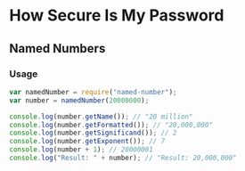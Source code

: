 # How Secure Is My Password
## Named Numbers

### Usage

```javascript
var namedNumber = require("named-number");
var number = namedNumber(20000000);

console.log(number.getName()); // "20 million"
console.log(number.getFormatted()); // "20,000,000"
console.log(number.getSignificand()); // 2
console.log(number.getExponent()); // 7
console.log(number + 1); // 20000001
console.log("Result: " + number); // "Result: 20,000,000"
```